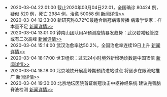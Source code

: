 - 2020-03-04 22:01:00  截止2020年03月04日22:01，全国确诊 80424 例，疑似 520 例，死亡 2984 例，治愈 50058 例  [新闻详情>>](https://github.com/AlbertGithubHome/ChineseVictory/blob/master/PneumoniaMap/20200304220100.jpg)
- 2020-03-04 12:33:00  新研究称8.72℃最适合新冠病毒传播 病毒学专家：样本量不足  [新闻详情>>](https://news.qq.com/a/20200304/023837.htm)
- 2020-03-04 13:01:00  钟南山团队用AI预测疫情暴发趋势：武汉若减轻管控或有二次高峰  [新闻详情>>](https://new.qq.com/omn/20200304/20200304A0CQ7M00.html)
- 2020-03-04 15:14:00  武汉治愈率达50.2%，全国治愈率连续19日上升  [新闻详情>>](http://news.sina.com.cn/c/2020-03-04/doc-iimxxstf6333800.shtml)
- 2020-03-04 18:17:00  世卫组织：过去24小时境外新增确诊数是中国15倍  [新闻详情>>](https://mil.sina.cn/2020-03-04/detail-iimxyqvz7805994.d.html?vt=4&pos=24)
- 2020-03-04 18:18:00  北京地铁开展高峰期预约进站试点 将逐步在限流站推广  [新闻详情>>](http://news.sina.com.cn/c/2020-03-04/doc-iimxyqvz7824952.shtml)
- 2020-03-04 19:30:00  北京地坛医院首证新冠攻击中枢神经系统 建议完善脑脊液检测  [新闻详情>>](http://news.sina.com.cn/o/2020-03-04/doc-iimxyqvz7839686.shtml)
